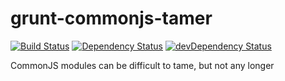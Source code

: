 grunt-commonjs-tamer
====================

[![Build Status](https://travis-ci.org/freezedev/grunt-commonjs-tamer.png?branch=master)](https://travis-ci.org/freezedev/grunt-commonjs-tamer)
[![Dependency Status](https://david-dm.org/freezedev/grunt-commonjs-tamer.png)](https://david-dm.org/freezedev/grunt-commonjs-tamer)
[![devDependency Status](https://david-dm.org/freezedev/grunt-commonjs-tamer/dev-status.png)](https://david-dm.org/freezedev/grunt-commonjs-tamer#info=devDependencies)

CommonJS modules can be difficult to tame, but not any longer
